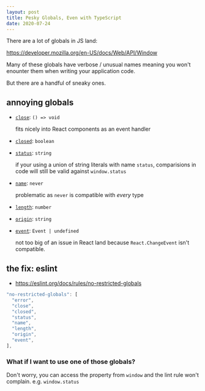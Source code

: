 ```yaml
---
layout: post
title: Pesky Globals, Even with TypeScript
date: 2020-07-24
---
```


There are a lot of globals in JS land:

<https://developer.mozilla.org/en-US/docs/Web/API/Window>

Many of these globals have verbose / unusual names meaning you won't
enounter them when writing your application code.

But there are a handful of sneaky ones.

## annoying globals

- [`close`](https://developer.mozilla.org/en-US/docs/Web/API/Window/close): `() => void`

  fits nicely into React components as an event handler

- [`closed`](https://developer.mozilla.org/en-US/docs/Web/API/Window/closed): `boolean`

- [`status`](https://developer.mozilla.org/en-US/docs/Web/API/Window/status): `string`

  if your using a union of string literals with name `status`, comparisions in
  code will still be valid against `window.status`

- [`name`](https://developer.mozilla.org/en-US/docs/Web/API/Window/name): `never`

  problematic as `never` is compatible with _every_ type

- [`length`](https://developer.mozilla.org/en-US/docs/Web/API/Window/length): `number`
- [`origin`](https://developer.mozilla.org/en-US/docs/Web/API/WindowOrWorkerGlobalScope/origin): `string`
- [`event`](https://developer.mozilla.org/en-US/docs/Web/API/Window/event): `Event | undefined`

  not too big of an issue in React land because `React.ChangeEvent` isn't compatible.

## the fix: eslint

- <https://eslint.org/docs/rules/no-restricted-globals>

```js
"no-restricted-globals": [
  "error",
  "close",
  "closed",
  "status",
  "name",
  "length",
  "origin",
  "event",
],
```

### What if I want to use one of those globals?

Don't worry, you can access the property from `window` and the lint rule won't complain. e.g. `window.status`
